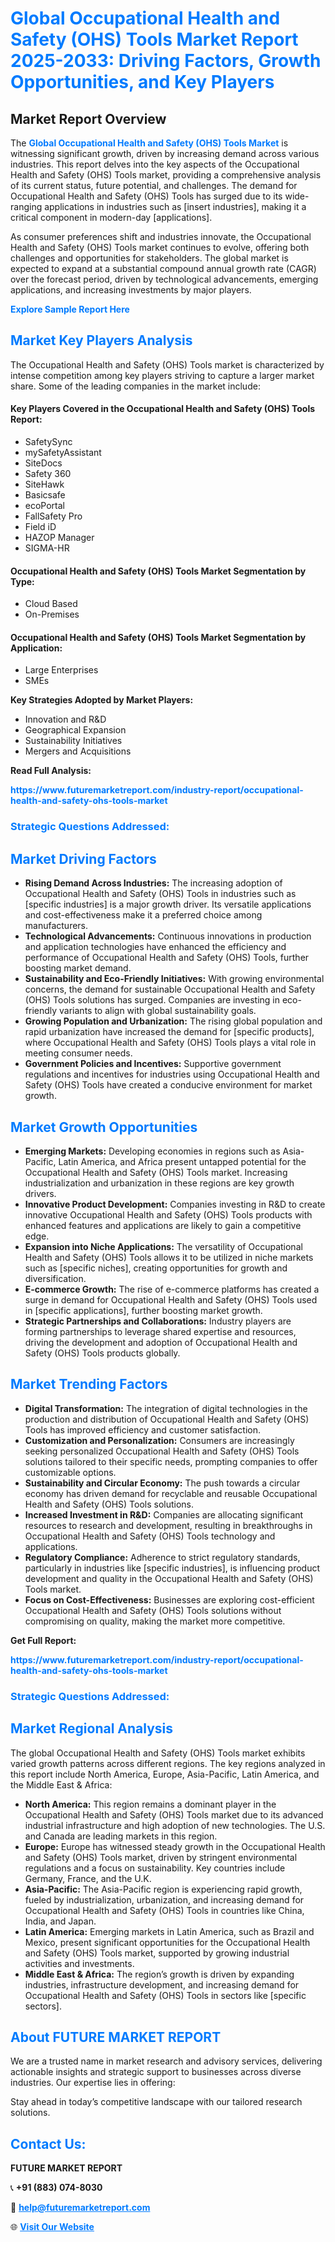 <h1 style="color: #007BFF;">Global Occupational Health and Safety (OHS) Tools Market Report 2025-2033: Driving Factors, Growth Opportunities, and Key Players</h1>

<section id="overview">
<h2>Market Report Overview</h2>
<p>The <a href="https://www.futuremarketreport.com/industry-report/occupational-health-and-safety-ohs-tools-market" style="color: #007BFF; text-decoration: none;"><strong>Global Occupational Health and Safety (OHS) Tools Market</strong></a> is witnessing significant growth, driven by increasing demand across various industries. This report delves into the key aspects of the Occupational Health and Safety (OHS) Tools market, providing a comprehensive analysis of its current status, future potential, and challenges. The demand for Occupational Health and Safety (OHS) Tools has surged due to its wide-ranging applications in industries such as [insert industries], making it a critical component in modern-day [applications].</p>
<p>As consumer preferences shift and industries innovate, the Occupational Health and Safety (OHS) Tools market continues to evolve, offering both challenges and opportunities for stakeholders. The global market is expected to expand at a substantial compound annual growth rate (CAGR) over the forecast period, driven by technological advancements, emerging applications, and increasing investments by major players.</p>
</section>

<section id="overview">
<p><a href="https://www.futuremarketreport.com/request-sample/reportId=25919" style="color: #007BFF; text-decoration: none;"><strong>Explore Sample Report Here</strong></a></p>
</section>

<section id="key-players">
<h2 style="color: #007BFF;">Market Key Players Analysis</h2>
<p>The Occupational Health and Safety (OHS) Tools market is characterized by intense competition among key players striving to capture a larger market share. Some of the leading companies in the market include:</p>
<h4>Key Players Covered in the Occupational Health and Safety (OHS) Tools Report:</h4>
<ul><li>SafetySync</li><li>mySafetyAssistant</li><li>SiteDocs</li><li>Safety 360</li><li>SiteHawk</li><li>Basicsafe</li><li>ecoPortal</li><li>FallSafety Pro</li><li>Field iD</li><li>HAZOP Manager</li><li>SIGMA-HR</li></ul>
<h4>Occupational Health and Safety (OHS) Tools Market Segmentation by Type:</h4>
<ul><li>Cloud Based</li><li>On-Premises</li></ul>

<h4>Occupational Health and Safety (OHS) Tools Market Segmentation by Application:</h4>
<ul><li>Large Enterprises</li><li>SMEs</li></ul>
<p><strong>Key Strategies Adopted by Market Players:</strong></p>
<ul>
<li>Innovation and R&D</li>
<li>Geographical Expansion</li>
<li>Sustainability Initiatives</li>
<li>Mergers and Acquisitions</li>
</ul>
</section>

<section>
<p><strong>Read Full Analysis: </strong></p><a href="https://www.futuremarketreport.com/industry-report/occupational-health-and-safety-ohs-tools-market" style="color: #007BFF; text-decoration: none;"><strong>https://www.futuremarketreport.com/industry-report/occupational-health-and-safety-ohs-tools-market</strong></a>
<h3 style="color: #007BFF;">Strategic Questions Addressed:</h3>
</section>

<section id="driving-factors">
<h2 style="color: #007BFF;">Market Driving Factors</h2>
<ul>
<li><strong>Rising Demand Across Industries:</strong> The increasing adoption of Occupational Health and Safety (OHS) Tools in industries such as [specific industries] is a major growth driver. Its versatile applications and cost-effectiveness make it a preferred choice among manufacturers.</li>
<li><strong>Technological Advancements:</strong> Continuous innovations in production and application technologies have enhanced the efficiency and performance of Occupational Health and Safety (OHS) Tools, further boosting market demand.</li>
<li><strong>Sustainability and Eco-Friendly Initiatives:</strong> With growing environmental concerns, the demand for sustainable Occupational Health and Safety (OHS) Tools solutions has surged. Companies are investing in eco-friendly variants to align with global sustainability goals.</li>
<li><strong>Growing Population and Urbanization:</strong> The rising global population and rapid urbanization have increased the demand for [specific products], where Occupational Health and Safety (OHS) Tools plays a vital role in meeting consumer needs.</li>
<li><strong>Government Policies and Incentives:</strong> Supportive government regulations and incentives for industries using Occupational Health and Safety (OHS) Tools have created a conducive environment for market growth.</li>
</ul>
</section>

<section id="growth-opportunities">
<h2 style="color: #007BFF;">Market Growth Opportunities</h2>
<ul>
<li><strong>Emerging Markets:</strong> Developing economies in regions such as Asia-Pacific, Latin America, and Africa present untapped potential for the Occupational Health and Safety (OHS) Tools market. Increasing industrialization and urbanization in these regions are key growth drivers.</li>
<li><strong>Innovative Product Development:</strong> Companies investing in R&D to create innovative Occupational Health and Safety (OHS) Tools products with enhanced features and applications are likely to gain a competitive edge.</li>
<li><strong>Expansion into Niche Applications:</strong> The versatility of Occupational Health and Safety (OHS) Tools allows it to be utilized in niche markets such as [specific niches], creating opportunities for growth and diversification.</li>
<li><strong>E-commerce Growth:</strong> The rise of e-commerce platforms has created a surge in demand for Occupational Health and Safety (OHS) Tools used in [specific applications], further boosting market growth.</li>
<li><strong>Strategic Partnerships and Collaborations:</strong> Industry players are forming partnerships to leverage shared expertise and resources, driving the development and adoption of Occupational Health and Safety (OHS) Tools products globally.</li>
</ul>
</section>

<section id="trending-factors">
<h2 style="color: #007BFF;">Market Trending Factors</h2>
<ul>
<li><strong>Digital Transformation:</strong> The integration of digital technologies in the production and distribution of Occupational Health and Safety (OHS) Tools has improved efficiency and customer satisfaction.</li>
<li><strong>Customization and Personalization:</strong> Consumers are increasingly seeking personalized Occupational Health and Safety (OHS) Tools solutions tailored to their specific needs, prompting companies to offer customizable options.</li>
<li><strong>Sustainability and Circular Economy:</strong> The push towards a circular economy has driven demand for recyclable and reusable Occupational Health and Safety (OHS) Tools solutions.</li>
<li><strong>Increased Investment in R&D:</strong> Companies are allocating significant resources to research and development, resulting in breakthroughs in Occupational Health and Safety (OHS) Tools technology and applications.</li>
<li><strong>Regulatory Compliance:</strong> Adherence to strict regulatory standards, particularly in industries like [specific industries], is influencing product development and quality in the Occupational Health and Safety (OHS) Tools market.</li>
<li><strong>Focus on Cost-Effectiveness:</strong> Businesses are exploring cost-efficient Occupational Health and Safety (OHS) Tools solutions without compromising on quality, making the market more competitive.</li>
</ul>
</section>

<section>
<p><strong>Get Full Report: </strong></p><a href="https://www.futuremarketreport.com/industry-report/occupational-health-and-safety-ohs-tools-market" style="color: #007BFF; text-decoration: none;"><strong>https://www.futuremarketreport.com/industry-report/occupational-health-and-safety-ohs-tools-market</strong></a>
<h3 style="color: #007BFF;">Strategic Questions Addressed:</h3>
</section>


<section id="regional-analysis">
<h2 style="color: #007BFF;">Market Regional Analysis</h2>
<p>The global Occupational Health and Safety (OHS) Tools market exhibits varied growth patterns across different regions. The key regions analyzed in this report include North America, Europe, Asia-Pacific, Latin America, and the Middle East & Africa:</p>
<ul>
<li><strong>North America:</strong> This region remains a dominant player in the Occupational Health and Safety (OHS) Tools market due to its advanced industrial infrastructure and high adoption of new technologies. The U.S. and Canada are leading markets in this region.</li>
<li><strong>Europe:</strong> Europe has witnessed steady growth in the Occupational Health and Safety (OHS) Tools market, driven by stringent environmental regulations and a focus on sustainability. Key countries include Germany, France, and the U.K.</li>
<li><strong>Asia-Pacific:</strong> The Asia-Pacific region is experiencing rapid growth, fueled by industrialization, urbanization, and increasing demand for Occupational Health and Safety (OHS) Tools in countries like China, India, and Japan.</li>
<li><strong>Latin America:</strong> Emerging markets in Latin America, such as Brazil and Mexico, present significant opportunities for the Occupational Health and Safety (OHS) Tools market, supported by growing industrial activities and investments.</li>
<li><strong>Middle East & Africa:</strong> The region’s growth is driven by expanding industries, infrastructure development, and increasing demand for Occupational Health and Safety (OHS) Tools in sectors like [specific sectors].</li>
</ul>
</section>

<footer>
<h2 style="color: #007BFF;">About FUTURE MARKET REPORT</h2>
<p>We are a trusted name in market research and advisory services, delivering actionable insights and strategic support to businesses across diverse industries. Our expertise lies in offering:</p>

<p>Stay ahead in today’s competitive landscape with our tailored research solutions.</p>

<h2 style="color: #007BFF;">Contact Us:</h2>
<p><strong>FUTURE MARKET REPORT</strong></p>
<p>📞 <strong>+91 (883) 074-8030</strong></p>
<p>📧 <strong><a href="mailto:help@futuremarketreport.com" style="color: #007BFF;">help@futuremarketreport.com</a></strong></p>
<p>🌐 <strong><a href="https://www.futuremarketreport.com/" style="color: #007BFF;">Visit Our Website</a></strong></p>
</footer>
